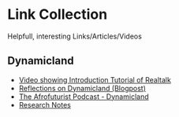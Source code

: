 # Link Collection

Helpfull, interesting Links/Articles/Videos

## Dynamicland

- [Video showing Introduction Tutorial of Realtalk](https://www.youtube.com/watch?v=PvHddfHX9hc&t=90s)
- [Reflections on Dynamicland (Blogpost)](https://medium.com/@wittkensis/reflections-on-dynamicland-65158b06196) 
- [The Afrofuturist Podcast - Dynamicland](https://www.stitcher.com/podcast/ahmed-best/the-afrofuturist-podcast/e/53538464) 
- [Research Notes](https://dynamicland.org/research-notes/social-dynamics-of-programming-together/)
